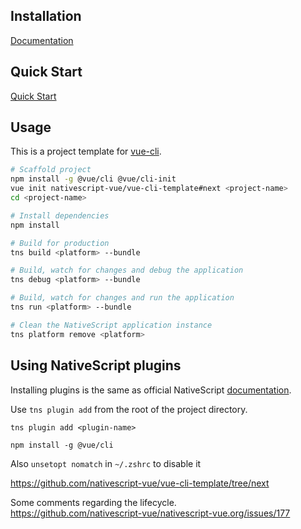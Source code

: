 ## Installation
[Documentation](https://nativescript-vue.org/en/docs/getting-started/installation/)


## Quick Start
[Quick Start](https://nativescript-vue.org/en/docs/getting-started/quick-start/)

## Usage

This is a project template for [vue-cli](https://github.com/vuejs/vue-cli/tree/master).

``` bash
# Scaffold project
npm install -g @vue/cli @vue/cli-init
vue init nativescript-vue/vue-cli-template#next <project-name>
cd <project-name>

# Install dependencies
npm install

# Build for production
tns build <platform> --bundle

# Build, watch for changes and debug the application
tns debug <platform> --bundle

# Build, watch for changes and run the application
tns run <platform> --bundle

# Clean the NativeScript application instance
tns platform remove <platform>
```

## Using NativeScript plugins

Installing plugins is the same as official NativeScript [documentation](https://docs.nativescript.org/plugins/plugins#installing-plugins).

Use `tns plugin add` from the root of the project directory.

```shell
tns plugin add <plugin-name>
```


`npm install -g @vue/cli`  

Also `unsetopt nomatch` in `~/.zshrc` to disable it

https://github.com/nativescript-vue/vue-cli-template/tree/next

Some comments regarding the lifecycle.  
https://github.com/nativescript-vue/nativescript-vue.org/issues/177
